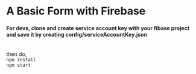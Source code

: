 # A Basic Form with Firebase
#### For devs, clone and create service account key with your fibase project and save it by creating config/serviceAccountKey.json
<br />then do,
<br />```npm install```
<br />```npm start```
